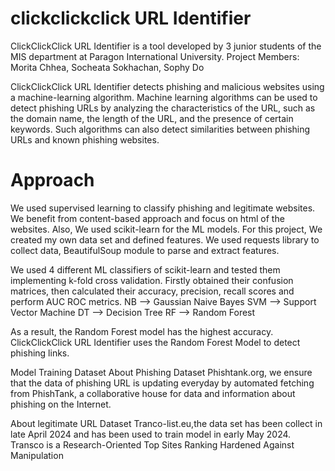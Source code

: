 # clickclickclick URL Identifier
ClickClickClick URL Identifier is a tool developed by 3 junior students of the MIS department at Paragon International University.
Project Members: Morita Chhea, Socheata Sokhachan, Sophy Do

ClickClickClick URL Identifier detects phishing and malicious websites using a machine-learning algorithm. Machine learning algorithms can be used to detect phishing URLs by analyzing the characteristics of the URL, such as the domain name, the length of the URL, and the presence of certain keywords. Such algorithms can also detect similarities between phishing URLs and known phishing websites. 

# Approach
We used supervised learning to classify phishing and legitimate websites. We benefit from content-based approach and focus on html of the websites. Also, We used scikit-learn for the ML models. For this project, We created my own data set and defined features. We used requests library to collect data, BeautifulSoup module to parse and extract features. 

We used 4 different ML classifiers of scikit-learn and tested them implementing k-fold cross validation. Firstly obtained their confusion matrices, then calculated their accuracy, precision, recall scores and perform AUC ROC metrics. NB --> Gaussian Naive Bayes SVM --> Support Vector Machine DT --> Decision Tree RF --> Random Forest

As a result, the Random Forest model has the highest accuracy. ClickClickClick URL Identifier uses the Random Forest Model to detect phishing links.

Model Training Dataset
About Phishing Dataset 
Phishtank.org, we ensure that the data of phishing URL is updating everyday by automated fetching from PhishTank, a collaborative house for data and information about phishing on the Internet.

About legitimate URL Dataset
Tranco-list.eu,the data set has been collect in late April 2024 and has been used to train model in early May 2024. Transco is a Research-Oriented Top Sites Ranking Hardened Against Manipulation